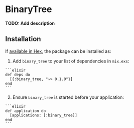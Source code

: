 # BinaryTree

**TODO: Add description**

## Installation

If [available in Hex](https://hex.pm/docs/publish), the package can be installed as:

  1. Add `binary_tree` to your list of dependencies in `mix.exs`:

    ```elixir
    def deps do
      [{:binary_tree, "~> 0.1.0"}]
    end
    ```

  2. Ensure `binary_tree` is started before your application:

    ```elixir
    def application do
      [applications: [:binary_tree]]
    end
    ```

